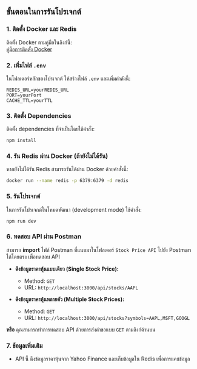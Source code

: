 ## ขั้นตอนในการรันโปรเจกต์

### 1. ติดตั้ง Docker และ Redis

ติดตั้ง Docker ตามคู่มือในลิงก์นี้:  
[คู่มือการติดตั้ง Docker](https://docs.docker.com/get-docker/)

### 2. เพิ่มไฟล์ `.env`

ในโฟลเดอร์หลักของโปรเจกต์ ให้สร้างไฟล์ `.env` และเพิ่มค่าดังนี้:

```plaintext
REDIS_URL=yourREDIS_URL
PORT=yourPort
CACHE_TTL=yourTTL
```

### 3. ติดตั้ง Dependencies

ติดตั้ง dependencies ที่จำเป็นโดยใช้คำสั่ง:

```bash
npm install
```

### 4. รัน Redis ผ่าน Docker (ถ้ายังไม่ได้รัน)

หากยังไม่ได้รัน Redis สามารถรันได้ผ่าน Docker ด้วยคำสั่งนี้:

```bash
docker run --name redis -p 6379:6379 -d redis
```

### 5. รันโปรเจกต์

ในการรันโปรเจกต์ในโหมดพัฒนา (development mode) ใช้คำสั่ง:

```bash
npm run dev
```

### 6. ทดสอบ API ผ่าน Postman

สามารถ **import** ไฟล์ Postman ที่แนบมาในโฟลเดอร์ `Stock Price API` ไปยัง Postman ได้โดยตรง เพื่อทดสอบ API

- **ดึงข้อมูลราคาหุ้นแบบเดียว (Single Stock Price):**
  - Method: `GET`
  - URL: `http://localhost:3000/api/stocks/AAPL`
  
- **ดึงข้อมูลราคาหุ้นหลายตัว (Multiple Stock Prices):**
  - Method: `GET`
  - URL: `http://localhost:3000/api/stocks?symbols=AAPL,MSFT,GOOGL`

**หรือ** คุณสามารถทำการทดสอบ API ด้วยการส่งคำขอแบบ `GET` ตามลิงก์ด้านบน

### 7. ข้อมูลเพิ่มเติม

- API นี้ ดึงข้อมูลราคาหุ้นจาก Yahoo Finance และเก็บข้อมูลใน Redis เพื่อการแคชข้อมูล